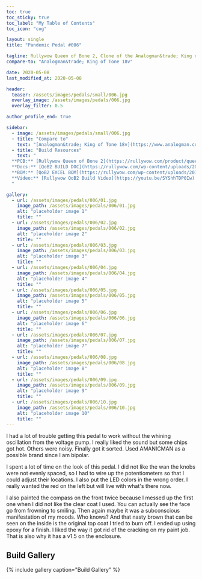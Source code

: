 ```yaml
---
toc: true
toc_sticky: true
toc_label: "My Table of Contents"
toc_icon: "cog"

layout: single
title: "Pandemic Pedal #006"

tagline: Rullywow Queen of Bone 2, Clone of the Analogman&trade; King of Tone 18v
compare-to: "Analogman&trade; King of Tone 18v"

date: 2020-05-08
last_modified_at: 2020-05-08

header:
  teaser: /assets/images/pedals/small/006.jpg
  overlay_image: /assets/images/pedals/006.jpg
  overlay_filter: 0.5

author_profile_end: true

sidebar:
  - image: /assets/images/pedals/small/006.jpg
  - title: "Compare to"
    text: "[Analogman&trade; King of Tone 18v](https://www.analogman.com/kingtone.htm)"
  - title: "Build Resources"
    text: "
  **PCB:** [Rullywow Queen of Bone 2](https://rullywow.com/product/queenofbone2/)<br>
  **Docs:** [QoB2 BUILD DOC](https://rullywow.com/wp-content/uploads/2018/02/Queen-of-Bone-v2-Build-Doc-REVISED-v2.pdf)<br>
  **BOM:** [QoB2 EXCEL BOM](https://rullywow.com/wp-content/uploads/2016/07/QoB2-rev2A-BOM-Excel-FINAL.xlsx)<br>
  **Video:** [Rullywow QoB2 Build Video](https://youtu.be/SYShhTDP0Iw)
  "

gallery:
  - url: /assets/images/pedals/006/01.jpg
    image_path: /assets/images/pedals/006/01.jpg
    alt: "placeholder image 1"
    title: ""
  - url: /assets/images/pedals/006/02.jpg
    image_path: /assets/images/pedals/006/02.jpg
    alt: "placeholder image 2"
    title: ""
  - url: /assets/images/pedals/006/03.jpg
    image_path: /assets/images/pedals/006/03.jpg
    alt: "placeholder image 3"
    title: ""
  - url: /assets/images/pedals/006/04.jpg
    image_path: /assets/images/pedals/006/04.jpg
    alt: "placeholder image 4"
    title: ""
  - url: /assets/images/pedals/006/05.jpg
    image_path: /assets/images/pedals/006/05.jpg
    alt: "placeholder image 5"
    title: ""
  - url: /assets/images/pedals/006/06.jpg
    image_path: /assets/images/pedals/006/06.jpg
    alt: "placeholder image 6"
    title: ""
  - url: /assets/images/pedals/006/07.jpg
    image_path: /assets/images/pedals/006/07.jpg
    alt: "placeholder image 7"
    title: ""
  - url: /assets/images/pedals/006/08.jpg
    image_path: /assets/images/pedals/006/08.jpg
    alt: "placeholder image 8"
    title: ""
  - url: /assets/images/pedals/006/09.jpg
    image_path: /assets/images/pedals/006/09.jpg
    alt: "placeholder image 9"
    title: ""
  - url: /assets/images/pedals/006/10.jpg
    image_path: /assets/images/pedals/006/10.jpg
    alt: "placeholder image 10"
    title: ""
---
```


I had a lot of trouble getting this pedal to work without the whining oscillation from the voltage pump. I really liked the sound but some chips got hot. Others were noisy. Finally got it sorted. Used AMANICMAN as a possible brand since I am bipolar.

I spent a lot of time on the look of this pedal. I did not like the wan the knobs were not evenly spaced, so I had to wire up the potentiometers so that I could adjust their locations. I also put the LED colors in the wrong order. I really wanted the red on the left but will live with what's there now. 

I also painted the compass on the front twice because I messed up the first one when I did not like the clear coat I used. You can actually see the face go from frowning to smiling. Then again maybe it was a subconscious manifestation of my moods. Who knows? And that nasty brown that can be seen on the inside is the original top coat I tried to burn off. I ended up using epoxy for a finish. I liked the way it got rid of the cracking on my paint job. That is also why it has a v1.5 on the enclosure.

## Build Gallery ## 

{% include gallery caption="Build Gallery" %}
